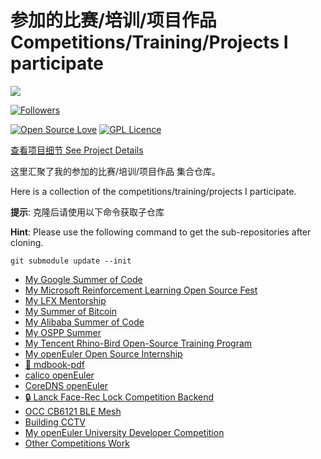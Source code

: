 # 参加的比赛/培训/项目作品 Competitions/Training/Projects I participate

![](https://hollowman6.github.io/img/mark.png)


[![Followers](https://img.shields.io/github/followers/HollowMan6?style=social)](https://github.com/HollowMan6?tab=followers)

[![Open Source Love](https://img.shields.io/badge/-%E2%9D%A4%20Open%20Source-Green?style=flat-square&logo=Github&logoColor=white&link=https://hollowman6.github.io/fund.html)](https://hollowman6.github.io/fund.html)
[![GPL Licence](https://img.shields.io/badge/license-GPL-blue)](https://opensource.org/licenses/GPL-3.0/)

[查看项目细节 See Project Details](https://github.com/users/HollowMan6/projects/3)

这里汇聚了我的参加的比赛/培训/项目作品 集合仓库。

Here is a collection of the competitions/training/projects I participate.

**提示**: 克隆后请使用以下命令获取子仓库

**Hint**: Please use the following command to get the sub-repositories after cloning.

`git submodule update --init`

* [My Google Summer of Code](https://github.com/HollowMan6/My-Google-Summer-of-Code)
* [My Microsoft Reinforcement Learning Open Source Fest](https://github.com/HollowMan6/My-Microsoft-Reinforcement-Learning-Open-Source-Fest)
* [My LFX Mentorship](https://github.com/HollowMan6/My-LFX-Mentorship)
* [My Summer of Bitcoin](https://github.com/HollowMan6/My-Summer-of-Bitcoin)
* [My Alibaba Summer of Code](https://github.com/HollowMan6/My-Alibaba-Summer-of-Code)
* [My OSPP Summer](https://github.com/HollowMan6/My-OSPP-Summer)
* [My Tencent Rhino-Bird Open-Source Training Program](https://github.com/HollowMan6/My-Tencent-Rhino-Bird-Open-Source-Training-Program)
* [My openEuler Open Source Internship](https://github.com/HollowMan6/My-openEuler-Open-Source-Internship)
* [📕 mdbook-pdf](https://github.com/HollowMan6/mdbook-pdf)
* [calico openEuler](https://github.com/HollowMan6/calico-openEuler)
* [CoreDNS openEuler](https://github.com/HollowMan6/CoreDNS-openEuler)
* [🔒 Lanck Face-Rec Lock Competition Backend](https://github.com/HollowMan6/Lanck-Face-Recognition-Lock-Competition-Backend-Code)
* [OCC CB6121 BLE Mesh](https://github.com/HollowMan6/OCC-CB6121-BLE-Mesh)
* [Building CCTV](https://github.com/HollowMan6/Building-CCTV)
* [My openEuler University Developer Competition](https://github.com/HollowMan6/My-openEuler-University-Developer-Competition)
* [Other Competitions Work](https://github.com/HollowMan6/Competitions-Work)
